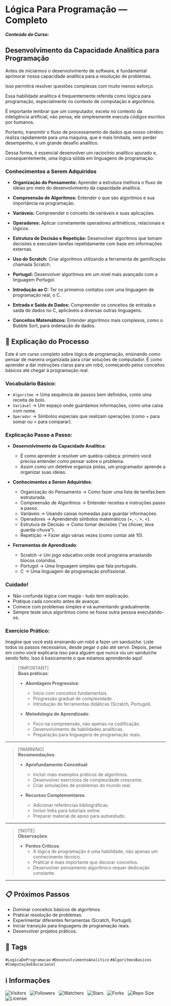 <!-- Título -->
# Lógica Para Programação — Completo

***Conteúdo do Curso:***

## Desenvolvimento da Capacidade Analítica para Programação

Antes de iniciarmos o desenvolvimento de software, é fundamental aprimorar nossa capacidade analítica para a resolução de problemas.

Isso permitirá resolver questões complexas com muito menos esforço.

Essa habilidade analítica é frequentemente referida como lógica para programação, especialmente no contexto de computação e algoritmos.

É importante lembrar que um computador, exceto no contexto da inteligência artificial, não pensa; ele simplesmente executa códigos escritos por humanos.

Portanto, transmitir o fluxo de processamento de dados que nosso cérebro realiza rapidamente para uma máquina, que é mais limitada, sem perder desempenho, é um grande desafio analítico.

Dessa forma, é essencial desenvolver um raciocínio analítico apurado e, consequentemente, uma lógica sólida em linguagens de programação.

### Conhecimentos a Serem Adquiridos

* **Organização do Pensamento:** Aprender a estrutura melhora o fluxo de ideias pro meio do desenvolvimento da capacidade analítica.

* **Compreensão de Algoritmos:** Entender o que são algoritmos e sua importância na programação.

* **Variáveis:** Compreender o conceito de variáveis e suas aplicações.

* **Operadores:** Aplicar corretamente operadores aritméticos, relacionais e lógicos.

* **Estrutura de Decisão e Repetição:** Desenvolver algoritmos que tomam decisões e executam tarefas repetidamente com base em informações externas.

* **Uso do Scratch:** Criar algoritmos utilizando a ferramenta de gamificação chamada Scratch.

* **Portugol:** Desenvolver algoritmos em um nível mais avançado com a linguagem Portugol.

* **Introdução ao C:** Ter os primeiros contatos com uma linguagem de programação real, o C.

* **Entrada e Saída de Dados:** Compreender os conceitos de entrada e saída de dados no C, aplicáveis a diversas outras linguagens.

* **Conceitos Matemáticos:** Entender algoritmos mais complexos, como o Bubble Sort, para ordenação de dados.

## :memo: Explicação do Processo

Este é um curso completo sobre lógica de programação, ensinando como pensar de maneira organizada para criar soluções de computador. É como aprender a dar instruções claras para um robô, começando pelos conceitos básicos até chegar à programação real.

### Vocabulário Básico:

* `Algoritmo` &#8594; Uma sequência de passos bem definidos, como uma receita de bolo.
* `Variável` &#8594; Um espaço onde guardamos informações, como uma caixa com nome.
* `Operador` &#8594; Símbolos especiais que realizam operações (como + para somar ou > para comparar).

### Explicação Passo a Passo:

* **Desenvolvimento da Capacidade Analítica**:
  * É como aprender a resolver um quebra-cabeça: primeiro você precisa entender como pensar sobre o problema.
  * Assim como um detetive organiza pistas, um programador aprende a organizar suas ideias.

* **Conhecimentos a Serem Adquiridos**:
  * Organização do Pensamento &#8594; Como fazer uma lista de tarefas bem estruturada.
  * Compreensão de Algoritmos &#8594; Entender receitas e instruções passo a passo.
  * Variáveis &#8594; Usando caixas nomeadas para guardar informações.
  * Operadores &#8594; Aprendendo símbolos matemáticos (+, -, >, <).
  * Estrutura de Decisão &#8594; Como tomar decisões ("se chover, leva guarda-chuva").
  * Repetição &#8594; Fazer algo várias vezes (como contar até 10).

* **Ferramentas de Aprendizado**:
  * Scratch &#8594; Um jogo educativo onde você programa arrastando blocos coloridos.
  * Portugol &#8594; Uma linguagem simples que fala português.
  * C &#8594; Uma linguagem de programação profissional.

### Cuidado!

* Não confunda lógica com magia - tudo tem explicação.
* Pratique cada conceito antes de avançar.
* Comece com problemas simples e vá aumentando gradualmente.
* Sempre teste seus algoritmos como se fosse outra pessoa executando-os.

### Exercício Prático:

Imagine que você está ensinando um robô a fazer um sanduíche. Liste todos os passos necessários, desde pegar o pão até servir. Depois, pense em como você explicaria isso para alguém que nunca viu um sanduíche sendo feito. Isso é basicamente o que estamos aprendendo aqui!

> [!IMPORTANT]\
> **Boas práticas**:
>
> * **Abordagem Progressiva**:
>   * Início com conceitos fundamentais.
>   * Progressão gradual de complexidade.
>   * Introdução de ferramentas didáticas (Scratch, Portugol).
>
> * **Metodologia de Aprendizado**:
>   * Foco na compreensão, não apenas na codificação.
>   * Desenvolvimento de habilidades analíticas.
>   * Preparação para linguagens de programação reais.

---

> [!WARNING]\
> **Recomendações**:
>
> * **Aprofundamento Conceitual**:
>   * Incluir mais exemplos práticos de algoritmos.
>   * Desenvolver exercícios de complexidade crescente.
>   * Criar simulações de problemas do mundo real.
>
> * **Recursos Complementares**:
>
>   * Adicionar referências bibliográficas.
>   * Incluir links para tutoriais online.
>   * Preparar material de apoio para autoestudo.

---

> [!NOTE]\
> **Observações**:
>
> * **Pontos Críticos**:
>   * A lógica de programação é uma habilidade, não apenas um conhecimento técnico.
>   * Praticar é mais importante que decorar conceitos.
>   * Desenvolver pensamento algorítmico requer dedicação constante.

---

## :clipboard: Próximos Passos

* Dominar conceitos básicos de algoritmos.
* Praticar resolução de problemas.
* Experimentar diferentes ferramentas (Scratch, Portugol).
* Iniciar transição para linguagens de programação reais.
* Desenvolver projetos práticos.

## :bookmark: Tags

`#LogicaDeProgramacao` `#DesenvolvimentoAnalítico` `#AlgoritmosBasicos` `#ComputaçãoEducacional`

<!-- Informações -->
## &#8505; Informações

![Visitors](https://api.visitorbadge.io/api/visitors?path=Devsgeeknerd%2Fcur-log-par-pro-com-fun&label=Visitantes&labelColor=%23700070&labelStyle=none&countColor=%23000fff&style=plastic&color=%23ffffff "Total de Visitantes")
&nbsp;
![Followers](https://img.shields.io/github/followers/Devsgeeknerd?style=p&label=Seguidores&labelColor=800080&color=000fff "Total de Seguidores")
&nbsp;
![Watchers](https://img.shields.io/github/watchers/Devsgeeknerd/cur-log-par-pro-com-fun?style=p&label=Observadores&labelColor=800080&color=000fff "Total de Observadores")
&nbsp;
![Stars](https://img.shields.io/github/stars/Devsgeeknerd/cur-log-par-pro-com-fun?style=p&label=Estrelas&labelColor=800080&color=000fff "Total de Estrelas")
&nbsp;
![Forks](https://img.shields.io/github/forks/Devsgeeknerd/cur-log-par-pro-com-fun?style=p&label=Bifurcações&labelColor=800080&color=000fff "Total de Bifurcações")
&nbsp;
![Repo Size](https://img.shields.io/github/repo-size/Devsgeeknerd/cur-log-par-pro-com-fun?style=p&label=Tamanho&labelColor=800080&color=000fff "Tamanho do Repositório")
&nbsp;
![License](https://img.shields.io/github/license/Devsgeeknerd/cur-log-par-pro-com-fun?style=p&label=Licença&labelColor=800080&color=000fff "Licença do Repositório")
